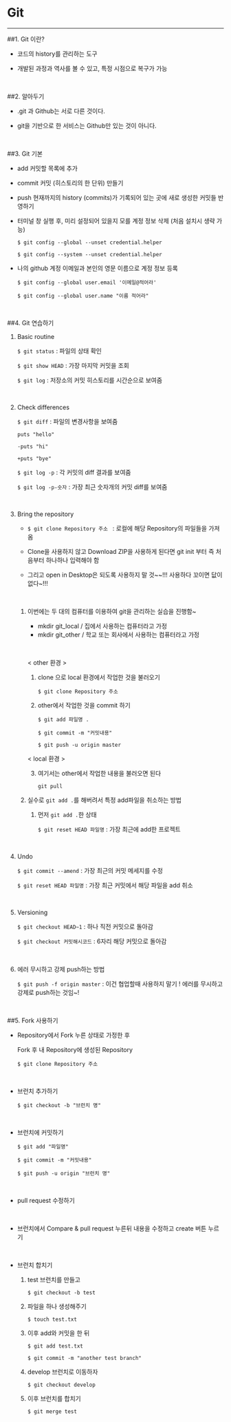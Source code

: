 # Git

---

##1. Git 이란?

   - 코드의 history를 관리하는 도구

   - 개발된 과정과 역사를 볼 수 있고, 특정 시점으로 복구가 가능

     ​

##2. 알아두기

   - .git 과 Github는 서로 다른 것이다.

   - git을 기반으로 한 서비스는 Github만 있는 것이 아니다.

     ​

##3. Git 기본

   - add 커밋할 목록에 추가

   - commit 커밋 (히스토리의 한 단위) 만들기

   - push 현재까지의 history (commits)가 기록되어 있는 곳에 새로 생성한 커밋들 반영하기

   - 터미널 창 실행 후, 미리 설정되어 있을지 모를 계정 정보 삭제 (처음 설치시 생략 가능)

     `$ git config --global --unset credential.helper`

     `$ git config --system --unset credential.helper`

   - 나의 github 계정 이메일과 본인의 영문 이름으로 계정 정보 등록

     `$ git config --global user.email '이메일@적어라'`

     `$ git config --global user.name "이름 적어라"`

     ​

##4. Git 연습하기

   1. Basic routine

      `$ git status` : 파일의 상태 확인

      `$ git show HEAD` : 가장 마지막 커밋을 조회

      `$ git log` : 저장소의 커밋 히스토리를 시간순으로 보여줌

      ​

   2. Check differences

      `$ git diff` : 파일의 변경사항을 보여줌

      `puts "hello"`

      `-puts "hi"`

      `+puts "bye"`

      `$ git log -p` : 각 커밋의 diff 결과를 보여줌

      `$ git log -p-숫자` : 가장 최근 숫자개의 커밋 diff를 보여줌

      ​

   3. Bring the repository

      - `$ git clone Repository 주소 ` : 로컬에 해당 Repository의 파일들을 가져옴

      - Clone을 사용하지 않고 Download ZIP을 사용하게 된다면 git init 부터 즉 처음부터 하나하나 입력해야 함

      - 그리고 open in Desktop은 되도록 사용하지 말 것~~!!! 사용하다 꼬이면 닶이 없다~!!!

        ​

      1. 이번에는 두 대의 컴퓨터를 이용하여 git을 관리하는 실습을 진행함~

         - mkdir git_local / 집에서 사용하는 컴퓨터라고 가정
         - mkdir git_other / 학교 또는 회사에서 사용하는 컴퓨터라고 가정

         ​

         < other 환경 >

         1. clone 으로 local 환경에서 작업한 것을 불러오기

            `$ git clone Repository 주소`

         2. other에서 작업한 것을 commit 하기

            `$ git add 파일명 .`

            `$ git commit -m "커밋내용"`

            `$ git push -u origin master`

         < local 환경 >

         3. 여기서는 other에서 작업한 내용을 불러오면 된다 

            `git pull`

      2. 실수로 `git add .`를 해버려서 특정 add파일을 취소하는 방법

         1. 먼저 `git add .`한 상태

            `$ git reset HEAD 파일명` : 가장 최근에 add한 프로젝트

            ​

  4. Undo

      `$ git commit --amend` : 가장 최근의 커밋 메세지를 수정

      `$ git reset HEAD 파일명` : 가장 최근 커밋에서 해당 파일을 add 취소

      ​

   5. Versioning

      `$ git checkout HEAD~1` : 하나 직전 커밋으로 돌아감

      `$ git checkout 커밋해시코드` :  6자리 해당 커밋으로 돌아감

      ​

   6. 에러 무시하고 강제 push하는 방법

      `$ git push -f origin master` : 이건 협업할때 사용하지 말기 ! 에러를 무시하고 강제로 push하는 것임~!

      ​

##5. Fork 사용하기

   - Repository에서 Fork 누른 상태로 가정한 후

     Fork 후 내 Repository에 생성된 Repository

     `$ git clone Repository 주소`

     ​

   - 브런치 추가하기

     `$ git checkout -b "브런치 명"`

     ​

   - 브런치에 커밋하기

     `$ git add "파일명"`

     `$ git commit -m "커밋내용"`

     `$ git push -u origin "브런치 명"`

     ​

   - pull request 수정하기

   ​

   - 브런치에서 Compare & pull request 누른뒤 내용을 수정하고 create 버튼 누르기

   ​

   - 브런치 합치기

     1. test 브런치를 만들고

        `$ git checkout -b test`

     2. 파일을 하나 생성해주기

        `$ touch test.txt`

     3. 이후 add와 커밋을 한 뒤

        `$ git add test.txt`

        `$ git commit -m "another test branch"`

     4. develop 브런치로 이동하자

        `$ git checkout develop`

     5. 이후 브런치를 합치기

        `$ git merge test`

     ​

